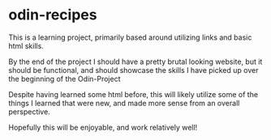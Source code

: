 # odin-recipes

This is a learning project, primarily based around utilizing links and basic html skills.

By the end of the project I should have a pretty brutal looking website, but it should be functional, and should showcase the skills I have picked up over the beginning of the Odin-Project

Despite having learned some html before, this will likely utilize some of the things I learned that were new, and made more sense from an overall perspective.

Hopefully this will be enjoyable, and work relatively well!
